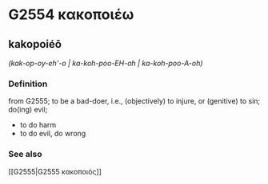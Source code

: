 # G2554 κακοποιέω

## kakopoiéō

_(kak-op-oy-eh'-o | ka-koh-poo-EH-oh | ka-koh-poo-A-oh)_

### Definition

from G2555; to be a bad-doer, i.e., (objectively) to injure, or (genitive) to sin; do(ing) evil; 

- to do harm
- to do evil, do wrong

### See also

[[G2555|G2555 κακοποιός]]
